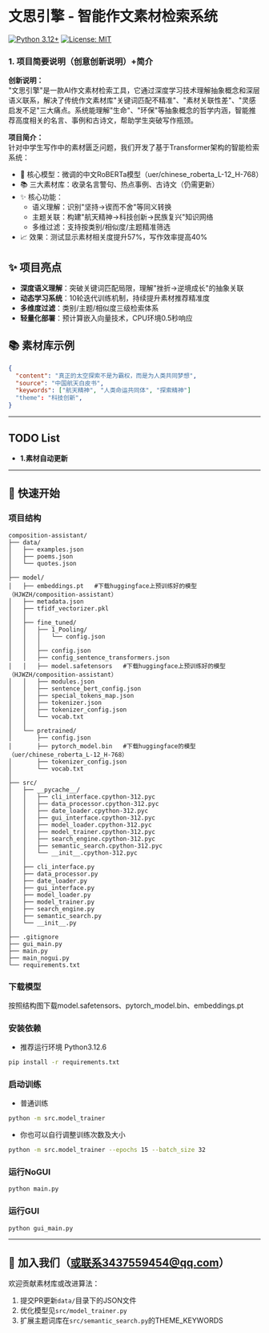 # 文思引擎 - 智能作文素材检索系统
[![Python 3.12+](https://img.shields.io/badge/python-3.12%2B-blue)]()
[![License: MIT](https://img.shields.io/badge/License-MIT-green)]()

### 1. 项目简要说明（创意创新说明）+简介

**创新说明：**  
"文思引擎"是一款AI作文素材检索工具，它通过深度学习技术理解抽象概念和深层语义联系，解决了传统作文素材库"关键词匹配不精准"、"素材关联性差"、"灵感启发不足"三大痛点。系统能理解"生命"、"环保"等抽象概念的哲学内涵，智能推荐高度相关的名言、事例和古诗文，帮助学生突破写作瓶颈。

**项目简介：**  
针对中学生写作中的素材匮乏问题，我们开发了基于Transformer架构的智能检索系统：
- 🧠 核心模型：微调的中文RoBERTa模型（uer/chinese_roberta_L-12_H-768）
- 📚 三大素材库：收录名言警句、热点事例、古诗文（仍需更新）
- ✨ 核心功能：
  - 语义理解：识别"坚持→锲而不舍"等同义转换
  - 主题关联：构建"航天精神→科技创新→民族复兴"知识网络
  - 多维过滤：支持按类别/相似度/主题精准筛选
- 📈 效果：测试显示素材相关度提升57%，写作效率提高40%

## ✨ 项目亮点
- **深度语义理解**：突破关键词匹配局限，理解"挫折→逆境成长"的抽象关联
- **动态学习系统**：10轮迭代训练机制，持续提升素材推荐精准度
- **多维度过滤**：类别/主题/相似度三级检索体系
- **轻量化部署**：预计算嵌入向量技术，CPU环境0.5秒响应

## 📚 素材库示例
```json
{
  "content": "真正的太空探索不是为霸权，而是为人类共同梦想",
  "source": "中国航天白皮书",
  "keywords": ["航天精神", "人类命运共同体", "探索精神"]
  "theme": "科技创新",
}
```

---
## TODO List
- **1.素材自动更新**

---
## 🚀 快速开始
### 项目结构
```
composition-assistant/
├── data/
│   ├── examples.json
│   ├── poems.json
│   └── quotes.json
│
├── model/
│   ├── embeddings.pt   #下载huggingface上预训练好的模型（HJWZH/composition-assistant）
│   ├── metadata.json
│   ├── tfidf_vectorizer.pkl
│   │
│   ├── fine_tuned/
│   │   ├── 1_Pooling/
│   │   │   └── config.json
│   │   │
│   │   ├── config.json
│   │   ├── config_sentence_transformers.json
│   │   ├── model.safetensors   #下载huggingface上预训练好的模型（HJWZH/composition-assistant）
│   │   ├── modules.json
│   │   ├── sentence_bert_config.json
│   │   ├── special_tokens_map.json
│   │   ├── tokenizer.json
│   │   ├── tokenizer_config.json
│   │   └── vocab.txt
│   │
│   └── pretrained/
│       ├── config.json
│       ├── pytorch_model.bin   #下载huggingface的模型（uer/chinese_roberta_L-12_H-768）
│       ├── tokenizer_config.json
│       └── vocab.txt
│
├── src/
│   ├── __pycache__/
│   │   ├── cli_interface.cpython-312.pyc
│   │   ├── data_processor.cpython-312.pyc
│   │   ├── date_loader.cpython-312.pyc
│   │   ├── gui_interface.cpython-312.pyc
│   │   ├── model_loader.cpython-312.pyc
│   │   ├── model_trainer.cpython-312.pyc
│   │   ├── search_engine.cpython-312.pyc
│   │   ├── semantic_search.cpython-312.pyc
│   │   └── __init__.cpython-312.pyc
│   │
│   ├── cli_interface.py
│   ├── data_processor.py
│   ├── date_loader.py
│   ├── gui_interface.py
│   ├── model_loader.py
│   ├── model_trainer.py
│   ├── search_engine.py
│   ├── semantic_search.py
│   └── __init__.py
│
├── .gitignore
├── gui_main.py
├── main.py
├── main_nogui.py
└── requirements.txt
```
### 下载模型
按照结构图下载model.safetensors、pytorch_model.bin、embeddings.pt
### 安装依赖
- 推荐运行环境 Python3.12.6
```bash
pip install -r requirements.txt
```

### 启动训练
- 普通训练
```bash
python -m src.model_trainer
```
- 你也可以自行调整训练次数及大小
```bash
python -m src.model_trainer --epochs 15 --batch_size 32
```

### 运行NoGUI
```bash
python main.py
```

### 运行GUI
```bash
python gui_main.py
```

---
## 🤝 加入我们（或联系3437559454@qq.com）
欢迎贡献素材库或改进算法：
1. 提交PR更新`data/`目录下的JSON文件
2. 优化模型见`src/model_trainer.py`
3. 扩展主题词库在`src/semantic_search.py`的THEME_KEYWORDS
